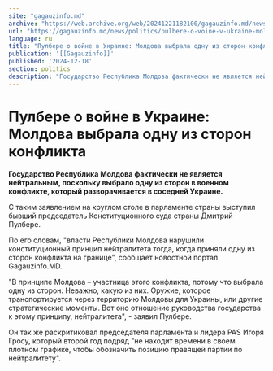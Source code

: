 ```yaml
---
site: "gagauzinfo.md"
archive: "https://web.archive.org/web/20241221182100/gagauzinfo.md/news/politics/pulbere-o-voine-v-ukraine-moldova-vibrala-odnu-iz-storon-konflikta"
url: "https://gagauzinfo.md/news/politics/pulbere-o-voine-v-ukraine-moldova-vibrala-odnu-iz-storon-konflikta"
language: ru
title: "Пулбере о войне в Украине: Молдова выбрала одну из сторон конфликта"
publication: '[[Gagauzinfo]]'
published: '2024-12-18'
section: politics
description: "Государство Республика Молдова фактически не является нейтральным, поскольку выбрало одну из сторон в военном конфликте, который разворачивается в соседней Украине."
---
```


# Пулбере о войне в Украине: Молдова выбрала одну из сторон конфликта

**Государство Республика Молдова фактически не является нейтральным, поскольку выбрало одну из сторон в военном конфликте, который разворачивается в соседней Украине.**

С таким заявлением на круглом столе в парламенте страны выступил бывший председатель Конституционного суда страны Дмитрий Пулбере.

По его словам, "власти Республики Молдова нарушили конституционный принцип нейтралитета тогда, когда приняли одну из сторон конфликта на границе", сообщает новостной портал Gagauzinfo.MD.

"В принципе Молдова – участница этого конфликта, потому что выбрала одну из сторон. Неважно, какую из них. Оружие, которое транспортируется через территорию Молдовы для Украины, или другие стратегические моменты. Вот оно отношение руководства государства к этому принципу, нейтралитета", - заявил Пулбере.

Он так же раскритиковал председателя парламента и лидера PAS Игоря Гросу, который второй год подряд "не находит времени в своем плотном графике, чтобы обозначить позицию правящей партии по нейтралитету".